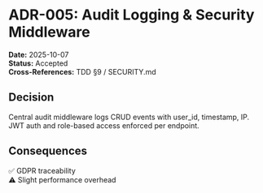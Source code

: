 # ADR-005: Audit Logging & Security Middleware
**Date:** 2025-10-07  
**Status:** Accepted  
**Cross-References:** TDD §9 / SECURITY.md  

## Decision
Central audit middleware logs CRUD events with user_id, timestamp, IP.  
JWT auth and role-based access enforced per endpoint.

## Consequences
✅ GDPR traceability  
⚠️ Slight performance overhead
